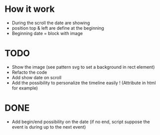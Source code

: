 # How it work

- During the scroll the date are showing
- position top & left are define at the beginning
- Beginning date = block with image


# TODO

- Show the image (see pattern svg to set a background in rect element)
- Refacto the code
- Add show date on scroll
- Add the possibility to personalize the timeline easily ! (Attribute in html for example)


# DONE

- Add begin/end possibility on the date (if no end, script suppose the event is during up to the next event)
